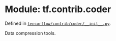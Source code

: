 <div itemscope itemtype="http://developers.google.com/ReferenceObject">
<meta itemprop="name" content="tf.contrib.coder" />
</div>

# Module: tf.contrib.coder



Defined in [`tensorflow/contrib/coder/__init__.py`](https://www.tensorflow.org/code/tensorflow/contrib/coder/__init__.py).

Data compression tools.

